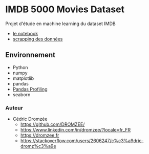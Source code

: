 # IMDB 5000 Movies Dataset

Projet d'étude en machine learning du dataset IMDB

* [le notebook](imdb_5000_Movie_Dataset.ipynb)
* [scrapping des données](scrapping.ipynb)

## Environnement

* Python
* numpy
* matplotlib
* pandas
* [Pandas Profiling](https://github.com/pandas-profiling/pandas-profiling)
* seaborn

### Auteur

* Cédric Dromzée
    * https://github.com/DROMZEE/
    * https://www.linkedin.com/in/dromzee/?locale=fr_FR
    * https://dromzee.fr
    * https://stackoverflow.com/users/2606247/c%c3%a9dric-dromz%c3%a9e